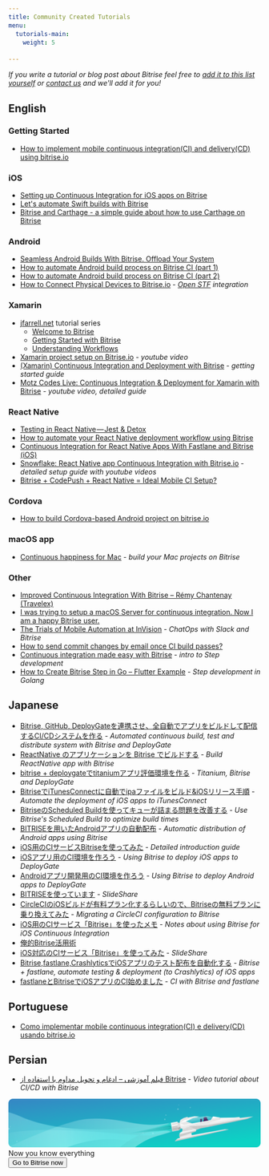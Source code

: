 ```yaml
---
title: Community Created Tutorials
menu:
  tutorials-main:
    weight: 5

---
```

_If you write a tutorial or blog post about Bitrise feel free to_
[_add it to this list yourself_](https://github.com/bitrise-io/devcenter/edit/master/_articles/en/tutorials/community-created.md)
_or_ [_contact us_](https://www.bitrise.io/contact) _and we'll add it for you!_

## English

### Getting Started

* [How to implement mobile continuous integration(CI) and delivery(CD) using bitrise.io](https://medium.com/@feliperfmarques/how-to-implement-mobile-continuous-integration-ci-and-delivery-cd-using-bitrise-io-eb7866dfc641)

### iOS

* [Setting up Continuous Integration for iOS apps on Bitrise](https://savvyapps.com/blog/continuous-integration-ios-bitrise)
* [Let's automate Swift builds with Bitrise](https://medium.com/@erkekin/lets-automate-swift-builds-with-bitrise-47225d547c98)
* [Bitrise and Carthage - a simple guide about how to use Carthage on Bitrise](http://blog.ricardopereira.eu/2015/07/10/EN-bitrise-and-carthage/)

### Android

* [Seamless Android Builds With Bitrise. Offload Your System](http://myhexaville.com/2017/10/18/seamless-android-builds-with-bitrise/)
* [How to automate Android build process on Bitrise CI (part 1)](https://medium.com/@hesam.kamalan/how-to-automate-android-build-process-on-bitrise-ci-71ae3a94362e)
* [How to automate Android build process on Bitrise CI (part 2)](https://medium.com/@hesam.kamalan/how-to-automate-android-build-process-on-bitrise-ci-part-2-b3f8124c29ee)
* [How to Connect Physical Devices to Bitrise.io](https://www.thedroidsonroids.com/blog/how-to-connect-physical-devices-to-bitrise-io) - [_Open STF_](https://openstf.io) _integration_

### Xamarin

* [jfarrell.net](https://jfarrell.net) tutorial series
  * [Welcome to Bitrise](https://jfarrell.net/2016/09/05/welcome-to-bitrise/)
  * [Getting Started with Bitrise](https://jfarrell.net/2016/09/06/getting-started-with-bitrise/)
  * [Understanding Workflows](https://jfarrell.net/2016/09/11/understanding-workflows/)
* [Xamarin project setup on Bitrise.io](https://www.youtube.com/watch?v=ChX0TQzOd8c) - _youtube video_
* [(Xamarin) Continuous Integration and Deployment with Bitrise](http://blog.cayas.de/continuous-integration-and-deployment-with-bitrise) - _getting started guide_
* [Motz Codes Live: Continuous Integration & Deployment for Xamarin with Bitrise](https://www.youtube.com/watch?v=1UeNajpjIXY) - _youtube video, detailed guide_

### React Native

* [Testing in React Native — Jest & Detox](https://pillow.codes/testing-in-react-native-jest-detox-d7b3b79a166a)
* [How to automate your React Native deployment workflow using Bitrise](https://logbook.hanno.co/bitrise-deployment-workflow-react-native/)
* [Continuous Integration for React Native Apps With Fastlane and Bitrise (iOS)](http://blog.thebakery.io/continuous-integration-for-react-native-applications-with-fastlane-and-bitrise-ios-version/)
* [Snowflake: React Native app Continuous Integration with Bitrise.io](https://github.com/bartonhammond/snowflake/#continuous-integration) - _detailed setup guide with youtube videos_
* [Bitrise + CodePush + React Native = Ideal Mobile CI Setup?](https://medium.com/@mthakkar_/bitrise-codepush-react-native-ideal-mobile-ci-setup-6283b86146c)

### Cordova

* [How to build Cordova-based Android project on bitrise.io](http://vgaidarji.github.io/blog/2016/02/27/how-to-build-cordova-based-android-project-on-bitrise-io/)

### macOS app

* [Continuous happiness for Mac](https://blog.alltheflow.com/continuous-happiness-for-mac/) - _build your Mac projects on Bitrise_

### Other

* [Improved Continuous Integration With Bitrise – Rémy Chantenay (Travelex)](https://medium.com/@remy.chantenay/bitrise-travelex-digital-f3388019bae)
* [I was trying to setup a macOS Server for continuous integration. Now I am a happy Bitrise user.](https://theswiftdev.com/2016/08/29/macos-xcode-build-server-tutorial/)
* [The Trials of Mobile Automation at InVision](http://engineering.invisionapp.com/post/trials-of-mobile-automation/) - _ChatOps with Slack and Bitrise_
* [How to send commit changes by email once CI build passes?](https://medium.com/@hesam.kamalan/how-to-send-commit-changes-by-email-once-ci-build-passes-dee13c67c195)
* [Continuous integration made easy with Bitrise](https://blog.alltheflow.com/continuous-integration-made-easy-with-bitrise/) - _intro to Step development_
* [How to Create Bitrise Step in Go – Flutter Example](https://www.thedroidsonroids.com/blog/how-to-create-bitrise-step-in-go-flutter-example) - _Step development in Golang_

## Japanese

* [Bitrise, GitHub, DeployGateを連携させ、全自動でアプリをビルドして配信するCI/CDシステムを作る](https://qiita.com/kyoro353/items/200d5b34b9f5805dd43a) - _Automated continuous build, test and distribute system with Bitrise and DeployGate_
* [ReactNative のアプリケーションを Bitrise でビルドする](http://qiita.com/jtakahashi0604/items/5133358aa55a03137fbc) - _Build ReactNative app with Bitrise_
* [bitrise + deploygateでtitaniumアプリ評価環境を作る](http://qiita.com/imoans/items/aa6dec9392d2ed0b77cd) - _Titanium, Bitrise and DeployGate_
* [BitriseでiTunesConnectに自動でipaファイルをビルド&iOSリリース手順](http://qiita.com/narukun/items/960d71f6577146550b08) - _Automate the deployment of iOS apps to iTunesConnect_
* [BitriseのScheduled Buildを使ってキューが詰まる問題を改善する](http://qiita.com/shobyshoby/items/610aaa40b4a49498849c) - _Use Bitrise's Scheduled Build to optimize build times_
* [BITRISEを用いたAndroidアプリの自動配布](http://qiita.com/sjnya/items/6ac1c800f16a7f24201a) - _Automatic distribution of Android apps using Bitrise_
* [iOS用のCIサービスBitriseを使ってみた](http://qiita.com/keygx/items/ab6149476f43ec51eb5c) - _Detailed introduction guide_
* [iOSアプリ用のCI環境を作ろう](http://qiita.com/kou_hon/items/51dda72ad62c0c03a720) - _Using Bitrise to deploy iOS apps to DeployGate_
* [Androidアプリ開発用のCI環境を作ろう](http://qiita.com/kou_hon/items/fe80072a38dd8aa861af) - _Using Bitrise to deploy Android apps to DeployGate_
* [BITRISEを使っています](http://www.slideshare.net/kurikazu/bitrise-62409912) - _SlideShare_
* [CircleCIのiOSビルドが有料プラン化するらしいので、Bitriseの無料プランに乗り換えてみた](http://engineering.otobank.co.jp/entry/ios-build-switch-to-bitrise-from-circleci) - _Migrating a CircleCI configuration to Bitrise_
* [iOS用のCIサービス「Bitrise」を使ったメモ](http://blog.koogawa.com/entry/2016/01/31/110032) - _Notes about using Bitrise for iOS Continuous Integration_
* [俺的Bitrise活用術](http://yanma.hateblo.jp/entry/2016/03/15/104131)
* [iOS対応のCIサービス「Bitrise」を使ってみた](http://sssslide.com/www.slideshare.net/koogawa/ioscibitrise) - _SlideShare_
* [Bitrise,fastlane,CrashlyticsでiOSアプリのテスト配布を自動化する](http://techblog.lclco.com/entry/2016/05/09/192230) - _Bitrise + fastlane, automate testing & deployment (to Crashlytics) of iOS apps_
* [fastlaneとBitriseでiOSアプリのCI始めました](http://blog.lisb.direct/entry/2017/07/20/100000) - _CI with Bitrise and fastlane_

## Portuguese

* [Como implementar mobile continuous integration(CI) e delivery(CD) usando bitrise.io](https://medium.com/@feliperfmarques/como-implementar-mobile-continuous-integration-ci-e-delivery-cd-usando-bitrise-io-c16007263deb)

## Persian

* [فیلم آموزشی – ادغام و تحویل مداوم با استفاده از Bitrise](http://www.kamalan.com/1395/05/%D9%81%DB%8C%D9%84%D9%85-%D8%A2%D9%85%D9%88%D8%B2%D8%B4%DB%8C-%D8%A7%D8%AF%D8%BA%D8%A7%D9%85-%D9%88-%D8%AA%D8%AD%D9%88%DB%8C%D9%84-%D9%85%D8%AF%D8%A7%D9%88%D9%85-%D8%A8%D8%A7-%D8%A7%D8%B3%D8%AA/) - _Video tutorial about CI/CD with Bitrise_

<div class="banner">
	<img src="/assets/images/banner-bg-888x170.png" style="border: none;">
	<div class="deploy-text">Now you know everything</div>
	<a target="_blank" href="https://app.bitrise.io/dashboard/builds"><button class="button">Go to Bitrise now</button></a>
</div>